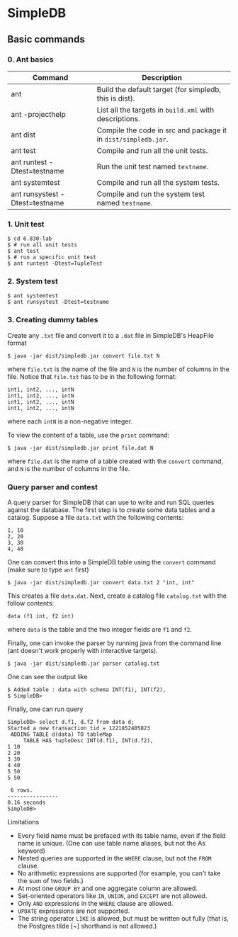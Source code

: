 # SimpleDB

## Basic commands

### 0. Ant basics

Command | Description
--- | ---
ant|Build the default target (for simpledb, this is dist).
ant -projecthelp|List all the targets in `build.xml` with descriptions.
ant dist|Compile the code in src and package it in `dist/simpledb.jar`.
ant test|Compile and run all the unit tests.
ant runtest -Dtest=testname|Run the unit test named `testname`.
ant systemtest|Compile and run all the system tests.
ant runsystest -Dtest=testname|Compile and run the system test named `testname`.

### 1. Unit test

```
$ cd 6.830-lab
$ # run all unit tests
$ ant test
$ # run a specific unit test
$ ant runtest -Dtest=TupleTest
```

### 2. System test

```
$ ant systemtest
$ ant runsystest -Dtest=testname
```

### 3. Creating dummy tables

Create any `.txt` file and convert it to a `.dat` file in SimpleDB's HeapFile format

```
$ java -jar dist/simpledb.jar convert file.txt N
```

where `file.txt` is the name of the file and `N` is the number of columns in the file. Notice that `file.txt` has to be in the following format:

```
int1, int2, ..., intN
int1, int2, ..., intN
int1, int2, ..., intN
int1, int2, ..., intN
```

where each `intN` is a non-negative integer.

To view the content of a table, use the `print` command:

```
$ java -jar dist/simpledb.jar print file.dat N
```

where `file.dat` is the name of a table created with the `convert` command, and `N` is the number of columns in the file.

### Query parser and contest

A query parser for SimpleDB that can use to write and run SQL queries against the database. The first step is to create some data tables and a catalog. Suppose a file `data.txt` with the following contents:

```
1, 10
2, 20
3, 30
4, 40
```

One can convert this into a SimpleDB table using the `convert` command (make sure to type `ant` first)

```
$ java -jar dist/simpledb.jar convert data.txt 2 "int, int"
```

This creates a file `data.dat`. Next, create a catalog file `catalog.txt` with the follow contents:

```
data (f1 int, f2 int)
```

where `data` is the table and the two integer fields are `f1` and `f2`.

Finally, one can invoke the parser by running java from the command line (ant doesn't work properly with interactive targets).

```
$ java -jar dist/simpledb.jar parser catalog.txt
```

One can see the output like

```
$ Added table : data with schema INT(f1), INT(f2),
$ SimpleDB>
```

Finally, one can run query

```
SimpleDB> select d.f1, d.f2 from data d;
Started a new transaction tid = 1221852405823
 ADDING TABLE d(data) TO tableMap
     TABLE HAS tupleDesc INT(d.f1), INT(d.f2),
1 10
2 20
3 30
4 40
5 50
5 50

 6 rows.
----------------
0.16 seconds
SimpleDB>
```

Limitations
* Every field name must be prefaced with its table name, even if the field name is unique. (One can use table name aliases, but not the As keyword)
* Nested queries are supported in the `WHERE` clause, but not the `FROM` clause.
* No arithmetic expressions are supported (for example, you can't take the sum of two fields.)
* At most one `GROUP BY` and one aggregate column are allowed.
* Set-oriented operators like `IN`, `UNION`, and `EXCEPT` are not allowed.
* Only `AND` expressions in the `WHERE` clause are allowed.
* `UPDATE` expressions are not supported.
* The string operator `LIKE` is allowed, but must be written out fully (that is, the Postgres tilde \[~\] shorthand is
not allowed.)
